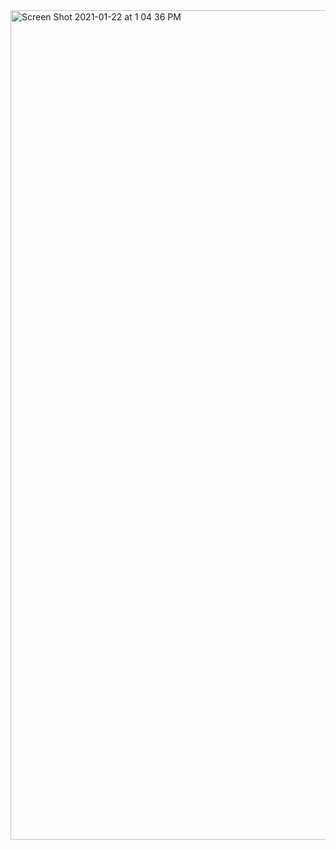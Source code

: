 <img width="1327" alt="Screen Shot 2021-01-22 at 1 04 36 PM" src="https://user-images.githubusercontent.com/44248618/105527980-64cca780-5cb2-11eb-9e77-55cddbb38a28.png">
